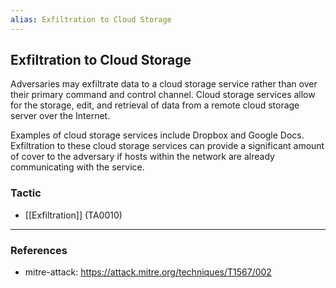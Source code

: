 ```yaml
---
alias: Exfiltration to Cloud Storage
---
```


## Exfiltration to Cloud Storage

Adversaries may exfiltrate data to a cloud storage service rather than over their primary command and control channel. Cloud storage services allow for the storage, edit, and retrieval of data from a remote cloud storage server over the Internet.

Examples of cloud storage services include Dropbox and Google Docs. Exfiltration to these cloud storage services can provide a significant amount of cover to the adversary if hosts within the network are already communicating with the service. 


### Tactic

- [[Exfiltration]] (TA0010)


---
### References

- mitre-attack: https://attack.mitre.org/techniques/T1567/002
